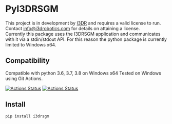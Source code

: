 # PyI3DRSGM
This project is in development by [I3DR](https://i3drobotics.com/) and requires a valid license to run. Contact info@i3drobotics.com for details on attaining a license.  
Currently this package uses the I3DRSGM application and communicates with it via a stdin/stdout API. For this reason the python package is currently limited to Windows x64. 

## Compatibility
Compatible with python 3.6, 3.7, 3.8 on Windows x64
Tested on Windows using Git Actions.

[![Actions Status](https://github.com/i3drobotics/pyI3DRSGM/workflows/Test%20Python%20package/badge.svg?event=push)](https://github.com/i3drobotics/pyI3DRSGM/actions)
[![Actions Status](https://github.com/i3drobotics/pyI3DRSGM/workflows/Upload%20Python%20Package/badge.svg)](https://github.com/i3drobotics/pyI3DRSGM/actions)

## Install
```
pip install i3drsgm
```
